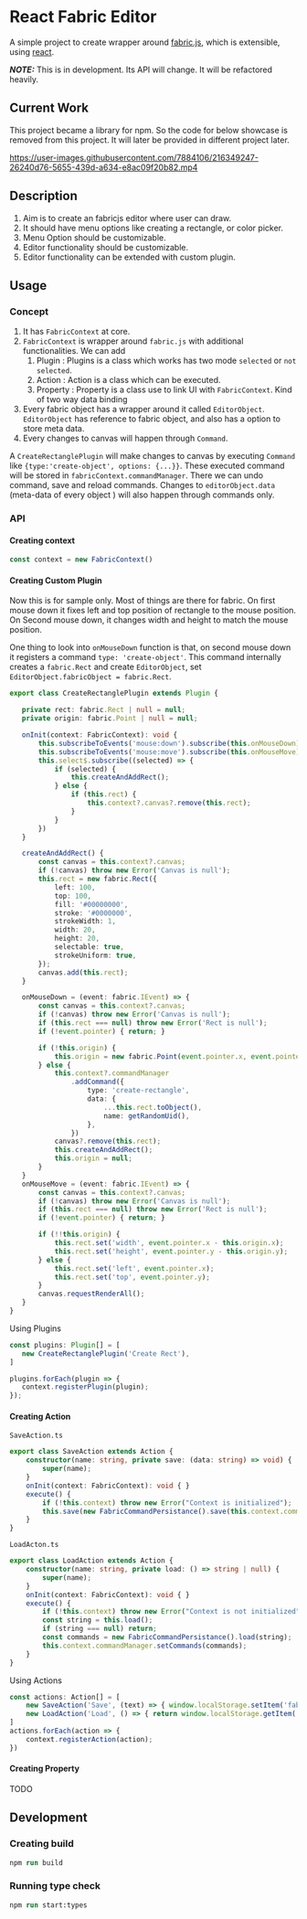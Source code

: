 # React Fabric Editor

A simple project to create wrapper around [fabric.js](https://github.com/fabricjs/fabric.js), which is extensible, using [react](https://github.com/facebook/react).

 **_NOTE:_**  This is in development. Its API will change. It will be refactored heavily.

## Current Work

This project became a library for npm. So the code for below showcase is removed from this project. It will later be provided in different project later.

<https://user-images.githubusercontent.com/7884106/216349247-26240d76-5655-439d-a634-e8ac09f20b82.mp4>

## Description

1. Aim is to create an fabricjs editor where user can draw.
2. It should have menu options like creating a rectangle, or color picker.
3. Menu Option should be customizable.
4. Editor functionality should be customizable.
5. Editor functionality can be extended with custom plugin.

## Usage

### Concept

1. It has `FabricContext` at core.
2. `FabricContext` is wrapper around `fabric.js` with additional functionalities. We can add
    1. Plugin : Plugins is a class which works has two mode `selected` or `not selected`.
    2. Action : Action is a class which can be executed.
    3. Property : Property is a class use to link UI with `FabricContext`. Kind of two way data binding
3. Every fabric object has a wrapper around it called `EditorObject`. `EditorObject` has reference to fabric object, and also has a option to store meta data.
4. Every changes to canvas will happen through `Command`.


 A `CreateRectanglePlugin` will make changes to canvas by executing `Command` like `{type:'create-object', options: {...}}`. These executed command will be stored in `fabricContext.commandManager`. There we can undo command, save and reload commands. Changes to `editorObject.data` (meta-data of every object ) will also happen through commands only.

### API

#### Creating context

 ```typescript
 const context = new FabricContext()
 ```

#### Creating Custom Plugin

Now this is for sample only. Most of things are there for fabric.
On first mouse down it fixes left and top position of rectangle to the mouse position. On Second mouse down, it changes width and height to match the mouse position. 

One thing to look into `onMouseDown` function is that, on second mouse down it registers a command `type: 'create-object'`. This command internally creates a `fabric.Rect` and create `EditorObject`, set `EditorObject.fabricObject = fabric.Rect`.

 ```typescript
 export class CreateRectanglePlugin extends Plugin {

    private rect: fabric.Rect | null = null;
    private origin: fabric.Point | null = null;

    onInit(context: FabricContext): void {
        this.subscribeToEvents('mouse:down').subscribe(this.onMouseDown)
        this.subscribeToEvents('mouse:move').subscribe(this.onMouseMove)
        this.select$.subscribe((selected) => {
            if (selected) {
                this.createAndAddRect();
            } else {
                if (this.rect) {
                    this.context?.canvas?.remove(this.rect);
                }
            }
        })
    }

    createAndAddRect() {
        const canvas = this.context?.canvas;
        if (!canvas) throw new Error('Canvas is null');
        this.rect = new fabric.Rect({
            left: 100,
            top: 100,
            fill: '#00000000',
            stroke: '#0000000',
            strokeWidth: 1,
            width: 20,
            height: 20,
            selectable: true,
            strokeUniform: true,
        });
        canvas.add(this.rect);
    }

    onMouseDown = (event: fabric.IEvent) => {
        const canvas = this.context?.canvas;
        if (!canvas) throw new Error('Canvas is null');
        if (this.rect === null) throw new Error('Rect is null');
        if (!event.pointer) { return; }

        if (!this.origin) {
            this.origin = new fabric.Point(event.pointer.x, event.pointer.y);
        } else {
            this.context?.commandManager
                .addCommand({
                    type: 'create-rectangle',
                    data: {
                        ...this.rect.toObject(),
                        name: getRandomUid(),
                    },
                })
            canvas?.remove(this.rect);
            this.createAndAddRect();
            this.origin = null;
        }
    }
    onMouseMove = (event: fabric.IEvent) => {
        const canvas = this.context?.canvas;
        if (!canvas) throw new Error('Canvas is null');
        if (this.rect === null) throw new Error('Rect is null');
        if (!event.pointer) { return; }

        if (!!this.origin) {
            this.rect.set('width', event.pointer.x - this.origin.x);
            this.rect.set('height', event.pointer.y - this.origin.y);
        } else {
            this.rect.set('left', event.pointer.x);
            this.rect.set('top', event.pointer.y);
        }
        canvas.requestRenderAll();
    }
}
 ```

 Using Plugins

 ```typescript
 const plugins: Plugin[] = [
    new CreateRectanglePlugin('Create Rect'),
]

plugins.forEach(plugin => {
    context.registerPlugin(plugin);
});
 ```

#### Creating Action

`SaveAction.ts`

```typescript
export class SaveAction extends Action {
    constructor(name: string, private save: (data: string) => void) {
        super(name);
    }
    onInit(context: FabricContext): void { }
    execute() {
        if (!this.context) throw new Error("Context is initialized");
        this.save(new FabricCommandPersistance().save(this.context.commandManager.commands))
    }
}

```

`LoadActon.ts`

```typescript
export class LoadAction extends Action {
    constructor(name: string, private load: () => string | null) {
        super(name);
    }
    onInit(context: FabricContext): void { }
    execute() {
        if (!this.context) throw new Error("Context is not initialized");
        const string = this.load();
        if (string === null) return;
        const commands = new FabricCommandPersistance().load(string);
        this.context.commandManager.setCommands(commands);
    }
}

```


Using Actions

```typescript
const actions: Action[] = [
    new SaveAction('Save', (text) => { window.localStorage.setItem('fabric', text) }),
    new LoadAction('Load', () => { return window.localStorage.getItem('fabric') ?? null }),
]
actions.forEach(action => {
    context.registerAction(action);
})


```

#### Creating Property

TODO

## Development

### Creating build

```ps
npm run build
```

### Running type check

```ps
npm run start:types
```
